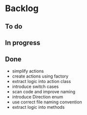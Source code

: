 # Backlog

## To do

## In progress

## Done

- simplify actions
- create actions using factory
- extract logic into action class
- introduce switch cases
- scan code and improve naming
- introduce Direction enum
- use correct file naming convention
- extract logic into methods

